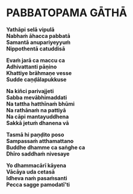 # PABBATOPAMA GĀTHĀ

**Yathāpi selā vipulā\
Nabhaṁ āhacca pabbatā\
Samantā anupariyeyyuṁ\
Nippothentā catuddisā**

**Evaṁ jarā ca maccu ca\
Adhivattanti pāṇino\
Khattiye brāhmaṇe vesse\
Sudde caṇḍālapukkuse**

**Na kiñci parivajjeti\
Sabba mevābhimaddati\
Na tattha hatthīnaṁ bhūmi\
Na rathānaṁ na pattiyā\
Na cāpi mantayuddhena\
Sakkā jetuṁ dhanena vā**

**Tasmā hi paṇḍito poso\
Sampassaṁ atthamattano\
Buddhe dhamme ca saṅghe ca\
Dhīro saddhaṁ nivesaye**

**Yo dhammacārī kāyena\
Vācāya uda cetasā\
Idheva naṁ pasaṁsanti\
Pecca sagge pamodatī'ti**
